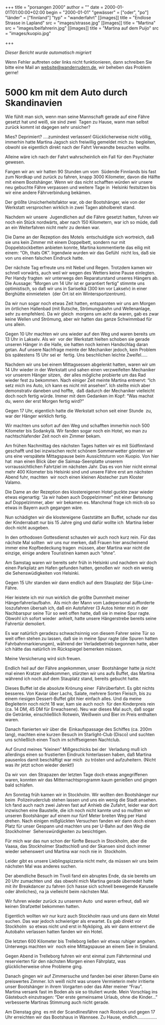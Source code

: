 +++
title = "porsangen 2000"
author = ""
date = 2000-01-01T01:00:00+02:00
begin = "2000-01-01"
"gewässer" = ["oder", "po"]
"länder" = ["finnland"]
"typ" = "wanderfahrt"
[[images]]
title = "Endlose Strasse in Lapland"
src = "images/strasse.jpg"
[[images]]
title = "Martina"
src = "images/beifahrerin.jpg"
[[images]]
title = "Martina auf dem Puijo"
src = "images/kuopio.jpg"

+++


*Dieser Bericht wurde automatisch migriert*

Wenn Fehler auftreten oder links nicht funktionieren, dann schreiben Sie bitte eine Mail an website@wanderrudern.de, wir beheben das Problem gerne!



# 5000 km mit dem Auto durch Skandinavien


Wie fühlt man sich, wenn man seine Mannschaft gerade auf eine Fähre gesetzt hat und weiß, sie sind zwei  Tagen zu Hause, wann man selbst zurück kommt ist dagegen sehr unsicher?

Mies? Deprimiert? ....zumindest verlassen! Glücklicherweise nicht völlig, immerhin hatte Martina Jagsch sich freiwillig gemeldet mich zu  begleiten, obwohl sie eigentlich direkt nach der Fahrt Verwandte besuchen wollte.

Alleine wäre ich nach der Fahrt wahrscheinlich ein Fall für den Psychiater gewesen.

Fangen wir an: wir hatten 90 Stunden um vom  Südende Finnlands bis fast zum Nordkap und zurück zu fahren, knapp 3000 Kilometer, davon die Hälfte mit einem Bootshänger. Wenn wir das nicht schafften würden wir unsere neu gebuchte Fähre verpassen und weitere Tage in  Helsinki festsitzen bis wir eine andere Fährverbindung bekämen.

Der größte Unsicherheitsfaktor war, ob der Bootshänger, wie von der Werkstatt versprochen wirklich in zwei Tagen abholbereit stand.

Nachdem wir unsere  Jugendlichen auf die Fähre gesetzt hatten, fuhren wir noch ein Stück nordwärts, aber nach 150 Kilometern, war ich so müde, daß an ein Weiterfahren nicht mehr zu denken war.

Die Dame an der Rezeption des Motels  entschuldigte sich wortreich, daß sie uns kein Zimmer mit einem Doppelbett, sondern nur mit Doppelstockbetten anbieten konnte, Martina kommentierte das eilig mit einem: “Oh, thats OK”. Irgendwie wurden wir das Gefühl  nicht los, daß sie von uns einen falschen Eindruck hatte.

Der nächste Tag erfreute uns mit Nebel und Regen. Trotzdem kamen wir schnell vorwärts, auch weil wir wegen des Wetters keine Pause einlegten. Per Handy fragten  wir unterwegs den Reparaturstand unseres Hängers ab. Die Aussage: “Morgen um 14 Uhr ist er garantiert fertig” stimmte uns optimistisch, so daß wir uns in Sariselkä (300 km vor Lakselv) in einer Berghütte einmieteten  (der Ort ist ein Wintersportzentrum).

Da wir nun sogar noch etwas Zeit hatten, entspannten wir uns am Morgen im örtlichen Hallenbad (mit Rutsche, Strömungsbahn und Wellenanlage, sehr zu empfehlen). Da wir gleich  morgens um acht da waren, gab es zwar keine Wellen und Strömung, aber wir hatten das ganze Schwimmbad für uns allein.

Gegen 10 Uhr machten wir uns wieder auf den Weg und waren bereits um 13 Uhr in Lakselv. Als wir  vor der Werkstatt hielten schoben sie gerade unseren Hänger in die Halle, sie hatten noch keinen Handschlag daran getan. Auf unsere Nachfrage meinte der Mechaniker jedoch, kein Problem bis spätestens 15 Uhr sei er  fertig. Uns beschlichen leichte Zweifel.....

Nachdem wir uns bei einem Mittagsessen abgelenkt hatten, waren wir um 14 Uhr wieder in der Werkstatt und sahen einen verzweifelten Mechaniker vor unserem Hänger sitzen,  der alles mögliche probierte um das Rad wieder fest zu bekommen. Nach einiger Zeit meinte Martina entnervt: “Ich setz mich ins Auto, ich kann es nicht mit ansehen”. Ich stellte mich aber demonstrativ daneben und hoffte,  daß dadurch der Mechaniker vielleicht doch noch fertig würde. Immer mit dem Gedanken im Kopf: “Was machst du, wenn der erst Morgen fertig wird?”

Gegen 17 Uhr, eigentlich hatte die Werkstatt schon seit einer Stunde  zu, war der Hänger wirklich fertig.

Wir machten uns sofort auf den Weg und schafften immerhin noch 500 Kilometer bis Sodankylä. Wir fanden sogar noch ein Hotel, wo man zu nachtschlafender Zeit noch ein Zimmer bekam.

Am frühen Nachmittag des nächsten Tages hatten wir es mit Südfinnland geschafft und bei inzwischen recht schönem Sommerwetter gönnten wir uns eine verspätete Mittagspause beim Aussichtsturm von Kuopio. Von hier hat  man einen Blick über die Saimaa-Seenplatte unserem vorraussichtlichen Fahrtziel im nächsten Jahr. Das es von hier nicht einmal mehr 400 Kilometer bis Helsinki sind und unsere Fähre erst am nächsten Abend fuhr, machten  wir noch einen kleinen Abstecher zum Kloster Valamo.

Die Dame an der Rezeption des klostereigenen Hotel guckte zwar wieder etwas eigenartig: “Ja wir haben auch Doppelzimmer” mit einer Betonung auf Doppelzimmer, aber  wir bekamen es. Manchmal frage ich mich ob so etwas in Bayern auch gegangen wäre.

Nun schädigten wir die klostereigene Gaststätte am Buffet, schade nur das der Kinderrabatt nur bis 15 Jahre ging und dafür wollte ich  Martina lieber doch nicht ausgeben.

In den orthodoxen Gottesdienst schauten wir auch noch kurz rein. Für das nächste Mal sollten  wir uns nur merken, daß Frauen hier anscheinend immer eine Kopfbedeckung tragen  müssen, aber Martina war nicht die einzige, einige andere Touristinen kamen auch “ohne”.

Am Samstag waren wir bereits sehr früh in Helsinki und nachdem wir doch einen Parkplatz am Hafen gefunden hatten, genoßen wir  noch ein wenig die Sehenswüdigkeiten von Helsinki.

Gegen 15 Uhr standen wir dann endlich auf dem Stauplatz der Silja-Line-Fähre.

Hier leistete ich mir nun wirklich die größte Dummheit meiner Hängerfahrerlaufbahn.  Als mich der Mann vom Ladepersonal aufforderte loszufahren übersah ich, daß ein Autofahrer (3 Autos hinter mir) in der Nachbarspur seine Tür so weit offen hatte, daß sie in meine Spur ragte. Obwohl ich sofort wieder  anhielt, hatte unsere Hängerstrebe bereits seine Fahrertür demoliert.

Es war natürlich geradezu schwachsinnig von diesem Fahrer seine Tür so weit offen stehen zu lassen, daß sie in meine Spur ragte (die Spuren hatten  Fahrbahnmarkierungen), während der Verladebetrieb begonnen hatte, aber ich hätte das natürlich im Rückspiegel bemerken müssen.

Meine Versicherung wird sich freuen.

Endlich heil auf der Fähre angekommen, unser  Bootshänger hatte ja nicht mal einen Kratzer abbekommen, stürzten wir uns aufs Buffet, das Martina während ich noch auf dem Stauplatz stand, bereits gebucht hatte.

Dieses Buffet ist die absolute Krönung einer  Fährüberfahrt. Es gibt nichts besseres. Von Kaviar über Lachs, Salate, mehrere Sorten Fleisch, bis zu einem riesigen Dessert-Buffet gibt hier einfach alles. Und da meine Begleiterin noch nicht 18 war, kam sie auch noch  für den Kinderpreis rein (ca. 14 DM, 45 DM für Erwachsene). Neu war dieses Mal auch, daß sogar die Getränke, einschließlich Rotwein, Weißwein und Bier im Preis enthalten waren.

Danach flanierten wir über die  Einkaufspassage des Schiffes (ca. 200m lang), machten eine kurzen Besuch im Starlight-Club (Disco) und suchten uns schließlich einen Tisch im schiffseigenen Nachtclub.

Auf Grund meines “kleinen” Mißgeschicks bei der  Verladung muß ich allerdings einen so frustierten Eindruck hinterlassen haben, daß Martina pausenlos damit beschäftigt war mich  zu trösten und aufzuheitern. (Nicht was ihr jetzt schon wieder denkt!)

Da wir von  den Strapazen der letzten Tage doch etwas angegriffenen waren, konnten wir das Mitternachtsprogramm kaum genießen und gingen bald schlafen.

Am Sonntag früh kamen wir in Stockholm. Wir wollten den Bootshänger nur beim  Polizeiruderclub stehen lassen und uns ein wenig die Stadt ansehen. Ich fand auch nach zwei Jahren fast auf Anhieb die Zufahrt, leider war dort inzwischen eine Baustelle, die ich noch nicht kannte und so mußten wir  unseren Bootshänger auf einem nur fünf Meter breiten Weg per Hand drehen. Nach einigen mißglückten Versuchen fanden wir dann doch einen Platz für unser Gespann und machten uns per U-Bahn auf den Weg die Stockholmer  Sehenswürdigkeiten zu besichtigen.

Für mich war das nun schon der fünfte Besuch in Stockholm, aber die Vaasa, das Stockholmer Stadtschloß und der Skansen sind doch immer wieder sehenswert und Martina war noch nie in  Stockholm.

Leider gibt es unsere Lieblingspizzeria nicht mehr, da müssen wir uns beim nächsten Mal was anderes suchen.

Der abendliche Besuch im Tivoli fand ein abruptes Ende, da sie bereits um 20 Uhr zumachten und  das obwohl mich Martina gerade überredet hatte mit ihr Breakdancer zu fahren (ich hasse sich schnell bewegende Karuselle oder ähnliches), na ja vielleicht beim nächsten Mal.

Wir fuhren wieder zurück zu unserem Auto  und waren erfreut, daß wir keinen Strafzettel bekommen hatten.

Eigentlich wollten wir nur kurz auch Stockholm raus und uns dann ein Motel suchen. Das war jedoch schwieriger als erwartet. Es gab direkt vor Stockholm  so etwas nicht und erst in Nyköping, als wir dann entnervt die Autobahn verlassen hatten fanden wir ein Hotel.

Die letzten 600 Kilometer bis Trelleborg ließen wir etwas ruhiger angehen. Unterwegs machten wir  noch eine Mittagspause an einem See in Smaland.

Gegen Abend in Trelleborg fuhren wir erst einmal zum Fährterminal und reservierten für den nächsten Morgen einen Fährplatz, was glücklicherweise ohne Probleme ging.

Danach gingen wir auf Zimmersuche und fanden bei einer älteren Dame ein preiswertes Zimmer. Ich weiß nicht was unsere Vermieterin mehr irritierte unser Bootshänger in ihrem Vorgarten oder das Alter meiner “Frau”.  Martina versank fast im Boden als sie so tituliert wurde. Mein Vorschlag ins Gästebuch einzutragen: “Der erste gemeinsame Urlaub, ohne die Kinder...” verbesserte Martinas Stimmung auch nicht gerade.

Am Dienstag ging  es mit der Scandlinesfähre nach Rostock und gegen 17 Uhr erreichten wir das Bootshaus in Wannsee. Zu Hause, endlich................